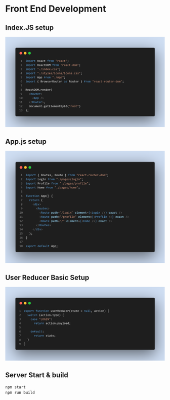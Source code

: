 # Front End Development

## Index.JS setup

![IndexJS](./IndexJS-Setup.png)

## App.js setup

![AppJS](./AppJS-Setup.png)

## User Reducer Basic Setup

![User Reducer](./user-Reducer-basic.png)

## Server Start & build

```bash
npm start
npm run build
```
